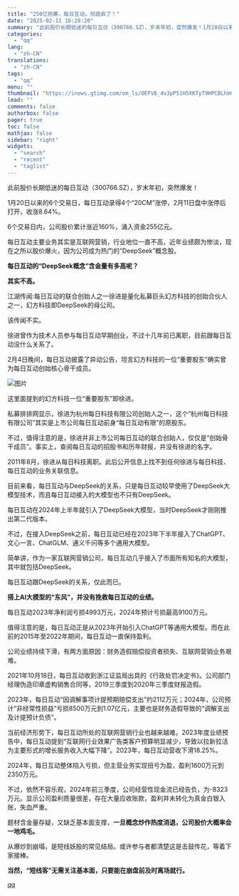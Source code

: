 ```yaml
---
title: "250亿抢筹，每日互动，彻底疯了！"
date: "2025-02-11 16:28:20"
summary: "此前股价长期低迷的每日互动（300766.SZ），岁末年初，突然爆发！1月20日以来的6个交易日，每..."
categories:
  - "qq"
lang:
  - "zh-CN"
translations:
  - "zh-CN"
tags:
  - "qq"
menu: ""
thumbnail: "https://inews.gtimg.com/om_ls/OEFV8_4v3pP51H5XKTyT9HPCBLhmGxPdVFPxreiYYnmCAAA_640360/0"
lead: ""
comments: false
authorbox: false
pager: true
toc: false
mathjax: false
sidebar: "right"
widgets:
  - "search"
  - "recent"
  - "taglist"
---
```


此前股价长期低迷的每日互动（300766.SZ），岁末年初，突然爆发！

1月20日以来的6个交易日，每日互动录得4个“20CM”涨停，2月11日盘中涨停后打开，收涨8.64%。

6个交易日内，公司股价累计涨近160%，涌入资金255亿元。

每日互动主要业务其实是互联网营销，行业地位一直不高，近年业绩颇为惨淡，现在之所以股价爆火，因为公司成为热门的“DeepSeek”概念股。

**每日互动的“DeepSeek概念”含金量有多高呢？**

**其实不高。**

江湖传闻:每日互动的联合创始人之一徐进是量化私募巨头幻方科技的创始合伙人之一，幻方科技即DeepSeek的母公司。

该传闻不实。

徐进曾作为技术人员参与每日互动早期创业，不过十几年前已离职，目前跟每日互动没什么关系了。

2月4日晚间，每日互动披露了异动公告，坦言幻方科技的一位“重要股东”确实曾为每日互动创始核心骨干成员。

![图片](https://inews.gtimg.com/news_bt/OtZXtFzfTuggLHrLHEL3fjReW-Vm7rdeJlMvcQxLeKuwIAA/641)

这里面提到的幻方科技一位“重要股东”即徐进。

私募排排网显示，徐进为杭州每日科技有限公司创始人之一，这个“杭州每日科技有限公司”其实是上市公司每日互动前身“每日互动有限”的原股东。

不过，值得注意的是，徐进并非上市公司每日互动的联合创始人，仅仅是“创始骨干成员”。事实上，查阅每日互动的招股书和历年财报，并没有徐进的名字。

2011年8月，徐进从每日科技离职。此后公开信息上找不到任何徐进与每日科技、每日互动的业务关联信息。

目前来看，每日互动与DeepSeek的关系，只是每日互动较早使用了DeepSeek大模型技术，而且每日互动接入的大模型也不只有DeepSeek。

每日互动在2024年上半年就引入了DeepSeek大模型，当时DeepSeek才刚刚推出第二代版本。

不过，在接入DeepSeek之前，每日互动已经在2023年下半年接入了ChatGPT、文心一言、ChatGLM、通义千问等多个通用大模型。

简单讲，作为一家互联网营销公司，每日互动几乎接入了市面所有知名的大模型，其中就包括DeepSeek。

每日互动跟DeepSeek的关系，仅此而已。

**搭上AI大模型的“东风”，并没有挽救每日互动的业绩。**

每日互动2023年净利润亏损4993万元，2024年预计亏损最高9100万元。

值得注意的是，每日互动正是从2023年开始引入ChatGPT等通用大模型。而在此前的2015年至2022年期间，每日互动一直保持盈利。

公司业绩持续下滑，有两方面原因：财务造假赔偿投资者损失、互联网营销业务艰难。

2021年10月18日，每日互动收到浙江证监局出具的《行政处罚决定书》。公司部门经理伪造印章虚构销售合同等，2019三季度到2020年三季度财报造假。

2023年，每日互动“因调解事项计提预期赔偿支出”约2112万元；2024年，公司预计“非经常性损益”亏损8500万元到1.07亿元，主要也是财务造假导致的“调解支出及计提预计负债”。

当前经济形势下，每日互动所处的互联网营销行业也越来越难。2023年度业绩预告中，每日互动提到“互联网行业效果广告类客户预算明显减少，导致以拉新拉活为主要形式的增长服务收入大幅下降”。2023年，每日互动营收下滑18.25%。

2024年，每日互动整体陷入亏损，但主营业务实现扭亏为盈，盈利1600万元到2350万元。

不过，依然不容乐观，2024年前三季度，公司经营性现金流已经告负，为-8323万元。显示公司盈利质量很差，存在大量应收账款，盈利并未转化为真金白银入账，失血严重。

题材含金量存疑，又缺乏基本面支撑，**一旦概念炒作热度消退，公司股价大概率会一地鸡毛。**

从爆炒到崩塌，是短线妖股的常见结局。或许参与者都清楚这是击鼓传花，等着下家接棒。

**当然，“短线客”无需关注基本面，只要能在崩盘前及时离场就行。**

[qq](https://new.qq.com/rain/a/20250211A062R800)
